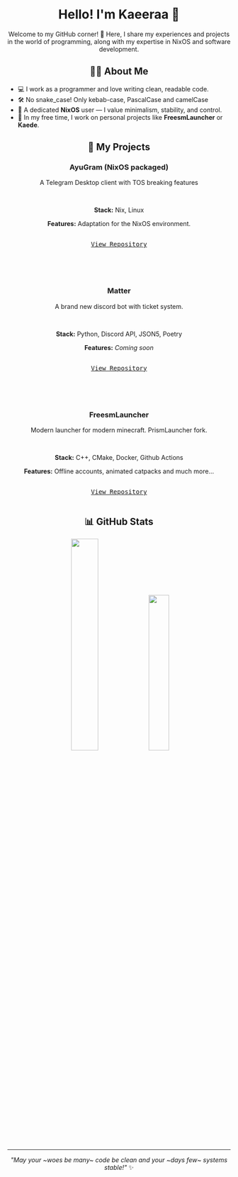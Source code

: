 <div align="center">

# Hello! I'm Kaeeraa 👋

Welcome to my GitHub corner! 🚀 Here, I share my experiences and projects in the world of programming, along with my expertise in NixOS and software development.

## 🧑‍💻 About Me
</div>

- 💻 I work as a programmer and love writing clean, readable code.
- 🛠 No snake_case! Only kebab-case, PascalCase and camelCase
- 🐧 A dedicated **NixOS** user — I value minimalism, stability, and control.
- 🎯 In my free time, I work on personal projects like **FreesmLauncher** or **Kaede**.
  
<div align="center">

## 📂 My Projects

<div>
  
### **AyuGram (NixOS packaged)**

A Telegram Desktop client with TOS breaking features

<br>

 **Stack:** Nix, Linux
 
 **Features:** Adaptation for the NixOS environment.

<kbd> <br> [View Repository](https://github.com/ndfined-crp/ayugram-desktop) <br><br></kbd>

</div>
<br><br>
<div>
  
### **Matter**

A brand new discord bot with ticket system.

<br>

  **Stack:** Python, Discord API, JSON5, Poetry

  **Features:** *Coming soon*

   <kbd> <br> [View Repository](https://github.com/kaeeraa/Matter)<br><br></kbd>
</div>
<br><br>
<div>
  
### **FreesmLauncher**

Modern launcher for modern minecraft.
PrismLauncher fork.

<br>

  **Stack:** C++, CMake, Docker, Github Actions

  **Features:** Offline accounts, animated catpacks and much more...

   <kbd> <br> [View Repository](https://github.com/FreesmTeam/FreesmLauncher)<br><br></kbd>



## 📊 GitHub Stats

<p align="center">
  <img src="https://github-readme-stats.vercel.app/api?username=kaeeraa&show_icons=true&theme=radical" width="35%">
  <img src="https://github-readme-stats.vercel.app/api/top-langs/?username=kaeeraa&layout=compact&theme=radical" width="30%">
</p>

---

_"May your ~woes be many~ code be clean and your ~days few~ systems stable!"_ ✨
</div>
